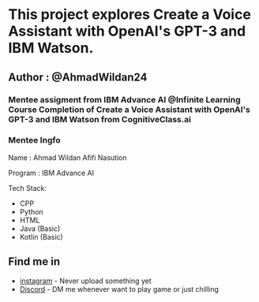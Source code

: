 # This project explores Create a Voice Assistant with OpenAI's GPT-3 and IBM Watson.

## Author : @AhmadWildan24

### Mentee assigment from IBM Advance AI @Infinite Learning Course Completion of Create a Voice Assistant with OpenAI's GPT-3 and IBM Watson from CognitiveClass.ai

### Mentee Ingfo
Name    : Ahmad Wildan Afifi Nasution

Program : IBM Advance AI

Tech Stack:
- CPP
- Python
- HTML
- Java (Basic)
- Kotlin (Basic)

## Find me in 
- [instagram](https://www.instagram.com/wildan_3198/) - Never upload something yet
- [Discord](https://discordapp.com/users/607966939842740283) - DM me whenever want to play game or just chilling
